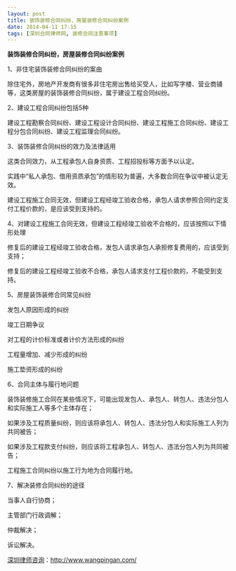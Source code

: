 ```yaml
---
layout: post
title: 装饰装修合同纠纷，房屋装修合同纠纷案例
date: 2014-04-11 17:15
tags: [深圳合同律师网, 装修合同注意事项]
---
```

<strong>装饰装修合同纠纷，房屋装修合同纠纷案例</strong>

1、非住宅装饰装修合同纠纷的案由

除住宅外，房地产开发商有很多非住宅房出售给买受人，比如写字楼、营业商铺等，这类房屋的装饰装修合同纠纷，属于建设工程合同纠纷。

2、建设工程合同纠纷包括5种

建设工程勘察合同纠纷、建设工程设计合同纠纷、建设工程施工合同纠纷、建设工程分包合同纠纷、建设工程监理合同纠纷。

3、装饰装修合同纠纷的效力及法律适用

这类合同效力，从工程承包人自身资质、工程招投标等方面予以认定。

实践中“私人承包、借用资质承包”的情形较为普遍，大多数合同在争议中被认定无效。

建设工程施工合同无效，但建设工程经竣工验收合格，承包人请求参照合同约定支付工程价款的，是应该受到支持的。

4、对建设工程施工合同无效，但建设工程经竣工验收不合格的，应该按照以下情形处理

修复后的建设工程经竣工验收合格，发包人请求承包人承担修复费用的，应该受到支持；

修复后的建设工程经竣工验收不合格，承包人请求支付工程价款的，不能受到支持。

5、房屋装饰装修合同常见纠纷

发包人原因形成的纠纷

竣工日期争议

对工程的计价标准或者计价方法形成的纠纷

工程量增加、减少形成的纠纷

施工垫资形成的纠纷

6、合同主体与履行地问题

装饰装修施工合同在某些情况下，可能出现发包人、承包人、转包人、违法分包人和实际施工人等多个主体存在；

如果涉及工程质量纠纷，则应该将承包人、转包人、违法分包人和实际施工人列为共同被告；

如果涉及工程款支付纠纷，则应该将工程承包人、转包人、违法分包人列为共同被告；

工程施工合同纠纷以施工行为地为合同履行地。

7、解决装修合同纠纷的途径

当事人自行协商；

主管部门行政调解；

仲裁解决；

诉讼解决。

<a href="http://www.wangpingan.com/">深圳律师咨询</a>：<a href="http://www.wangpingan.com/">http://www.wangpingan.com/</a>

